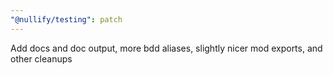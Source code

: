 ```yaml
---
"@nullify/testing": patch
---
```


Add docs and doc output, more bdd aliases, slightly nicer mod exports, and other cleanups
